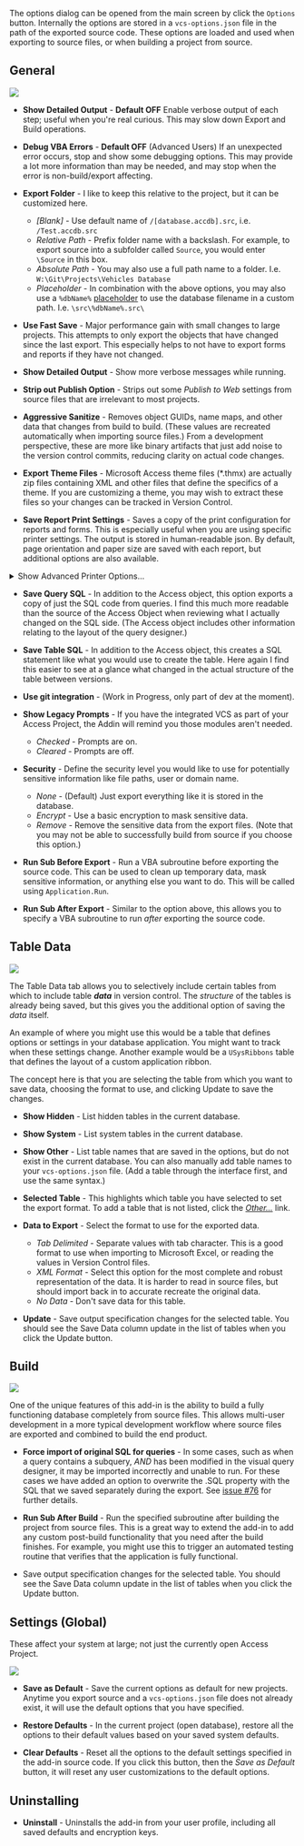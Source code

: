 The options dialog can be opened from the main screen by click the `Options` button. Internally the options are stored in a `vcs-options.json` file in the path of the exported source code. These options are loaded and used when exporting to source files, or when building a project from source.

## General

![](img/options-general.jpg)

 * **Show Detailed Output** - **Default OFF** Enable verbose output of each step; useful when you're real curious. This may slow down Export and Build operations.

 * **Debug VBA Errors** - **Default OFF** (Advanced Users) If an unexpected error occurs, stop and show some debugging options. This may provide a lot more information than may be needed, and may stop when the error is non-build/export affecting.

 * **Export Folder** - I like to keep this relative to the project, but it can be customized here.
    * *[Blank]* - Use default name of `/[database.accdb].src`, i.e. `/Test.accdb.src`
    * *Relative Path* - Prefix folder name with a backslash. For example, to export source into a subfolder called `Source`, you would enter `\Source` in this box.
    * *Absolute Path* - You may also use a full path name to a folder. I.e. `W:\Git\Projects\Vehicles Database`
    * *Placeholder* - In combination with the above options, you may also use a `%dbName%` [placeholder](https://github.com/joyfullservice/msaccess-vcs-integration/issues/139) to use the database filename in a custom path. I.e. `\src\%dbName%.src\`

 * **Use Fast Save** - Major performance gain with small changes to large projects. This attempts to only export the objects that have changed since the last export. This especially helps to not have to export forms and reports if they have not changed.    
 * **Show Detailed Output** - Show more verbose messages while running.
 * **Strip out Publish Option** - Strips out some *Publish to Web* settings from source files that are irrelevant to most projects.
 * **Aggressive Sanitize** - Removes object GUIDs, name maps, and other data that changes from build to build. (These values are recreated automatically when importing source files.) From a development perspective, these are more like binary artifacts that just add noise to the version control commits, reducing clarity on actual code changes.
 * **Export Theme Files** - Microsoft Access theme files (*.thmx) are actually zip files containing XML and other files that define the specifics of a theme. If you are customizing a theme, you may wish to extract these files so your changes can be tracked in Version Control.
 * **Save Report Print Settings** - Saves a copy of the print configuration for reports and forms. This is especially useful when you are using specific printer settings. The output is stored in human-readable json. By default, page orientation and paper size are saved with each report, but additional options are also available.

<details>
   <summary>Show Advanced Printer Options...</summary>

![](img/options-printer-settings.jpg)

Note that these options only determine what is *Exported* and saved to the JSON file. Any settings defined in the JSON source file will be applied when the report object is Imported, regardless of the currently specified options.

</details>

 * **Save Query SQL** - In addition to the Access object, this option exports a copy of just the SQL code from queries. I find this much more readable than the source of the Access Object when reviewing what I actually changed on the SQL side. (The Access object includes other information relating to the layout of the query designer.)
 * **Save Table SQL** - In addition to the Access object, this creates a SQL statement like what you would use to create the table. Here again I find this easier to see at a glance what changed in the actual structure of the table between versions.
 
 * **Use git integration** - (Work in Progress, only part of dev at the moment).

 * **Show Legacy Prompts** - If you have the integrated VCS as part of your Access Project, the Addin will remind you those modules aren't needed.
   * *Checked* - Prompts are on.
   * *Cleared* - Prompts are off. 

* **Security** - Define the security level you would like to use for potentially sensitive information like file paths, user or domain name.
   * *None* - (Default) Just export everything like it is stored in the database.
   * *Encrypt* - Use a basic encryption to mask sensitive data.
   * *Remove* - Remove the sensitive data from the export files. (Note that you may not be able to successfully build from source if you choose this option.)
 * **Run Sub Before Export** - Run a VBA subroutine before exporting the source code. This can be used to clean up temporary data, mask sensitive information, or anything else you want to do. This will be called using  `Application.Run`.
 * **Run Sub After Export** - Similar to the option above, this allows you to specify a VBA subroutine to run *after* exporting the source code.

## Table Data

![](img/options-table-data.jpg)

The Table Data tab allows you to selectively include certain tables from which to include table ***data*** in version control. The *structure* of the tables is already being saved, but this gives you the additional option of saving the *data* itself.

An example of where you might use this would be a table that defines options or settings in your database application. You might want to track when these settings change. Another example would be a `USysRibbons` table that defines the layout of a custom application ribbon.

The concept here is that you are selecting the table from which you want to save data, choosing the format to use, and clicking Update to save the changes.

 * **Show Hidden** - List hidden tables in the current database.
  
 * **Show System** - List system tables in the current database.
  
 * **Show Other** - List table names that are saved in the options, but do not exist in the current database. You can also manually add table names to your `vcs-options.json` file. (Add a table through the interface first, and use the same syntax.)
  
 * **Selected Table** - This highlights which table you have selected to set the export format. To add a table that is not listed, click the [*Other...*]() link.
 * **Data to Export** - Select the format to use for the exported data.
   * *Tab Delimited* - Separate values with tab character. This is a good format to use when importing to Microsoft Excel, or reading the values in Version Control files.
   * *XML Format* - Select this option for the most complete and robust representation of the data. It is harder to read in source files, but should import back in to accurate recreate the original data.
   * *No Data* - Don't save data for this table.

 * **Update** - Save output specification changes for the selected table. You should see the Save Data column update in the list of tables when you click the Update button.

## Build

![](img/options-build.jpg)

One of the unique features of this add-in is the ability to build a fully functioning database completely from source files. This allows multi-user development in a more typical development workflow where source files are exported and combined to build the end product.

 * **Force import of original SQL for queries** - In some cases, such as when a query contains a subquery, _AND_ has been modified in the visual query designer, it may be imported incorrectly and unable to run. For these cases we have added an option to overwrite the .SQL property with the SQL that we saved separately during the export. See [issue #76](https://github.com/joyfullservice/msaccess-vcs-integration/issues/76) for further details.
 * **Run Sub After Build** - Run the specified subroutine after building the project from source files. This is a great way to extend the add-in to add any custom post-build functionality that you need after the build finishes. For example, you might use this to trigger an automated testing routine that verifies that the application is fully functional.


 * Save output specification changes for the selected table. You should see the Save Data column update in the list of tables when you click the Update button.

## Settings (Global)
These affect your system at large; not just the currently open Access Project.

![](img/options-settings.jpg)

 * **Save as Default** - Save the current options as default for new projects. Anytime you export source and a `vcs-options.json` file does not already exist, it will use the default options that you have specified.

 * **Restore Defaults** - In the current project (open database), restore all the options to their default values based on your saved system defaults.

 * **Clear Defaults** - Reset all the options to the default settings specified in the add-in source code. If you click this button, then the *Save as Default* button, it will reset any user customizations to the default options.

## Uninstalling
 * **Uninstall** - Uninstalls the add-in from your user profile, including all saved defaults and encryption keys.
